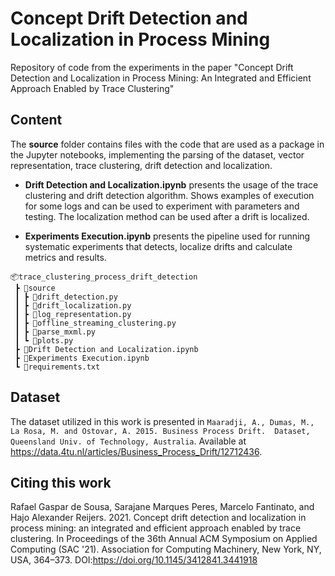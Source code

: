 # Concept Drift Detection and Localization in Process Mining

Repository of code from the experiments in the paper "Concept Drift Detection and Localization in Process Mining: An Integrated and Efficient Approach Enabled by Trace Clustering"

## Content

The **source** folder contains files with the code that are used as a package in the Jupyter notebooks, implementing the parsing of the dataset, vector representation, trace clustering, drift detection and localization.

- **Drift Detection and Localization.ipynb** presents the usage of the trace clustering and drift detection algorithm. Shows examples of execution for some logs and can be used to experiment with parameters and testing. The localization method can be used after a drift is localized.

- **Experiments Execution.ipynb** presents the pipeline used for running systematic experiments that detects, localize drifts and calculate metrics and results. 

```
📦trace_clustering_process_drift_detection
 ┣ 📂source
 ┃ ┣ 📜drift_detection.py
 ┃ ┣ 📜drift_localization.py
 ┃ ┣ 📜log_representation.py
 ┃ ┣ 📜offline_streaming_clustering.py
 ┃ ┣ 📜parse_mxml.py
 ┃ ┗ 📜plots.py
 ┣ 📜Drift Detection and Localization.ipynb
 ┣ 📜Experiments Execution.ipynb
 ┗ 📜requirements.txt
```


## Dataset

The dataset utilized in this work is presented in `Maaradji, A., Dumas, M., La Rosa, M. and Ostovar, A. 2015. Business Process Drift.  Dataset, Queensland Univ. of Technology, Australia`. Available at https://data.4tu.nl/articles/Business_Process_Drift/12712436.



## Citing this work

Rafael Gaspar de Sousa, Sarajane Marques Peres, Marcelo Fantinato, and Hajo Alexander Reijers. 2021. Concept drift detection and localization in process mining: an integrated and efficient approach enabled by trace clustering. In Proceedings of the 36th Annual ACM Symposium on Applied Computing (SAC '21). Association for Computing Machinery, New York, NY, USA, 364–373. DOI:https://doi.org/10.1145/3412841.3441918
